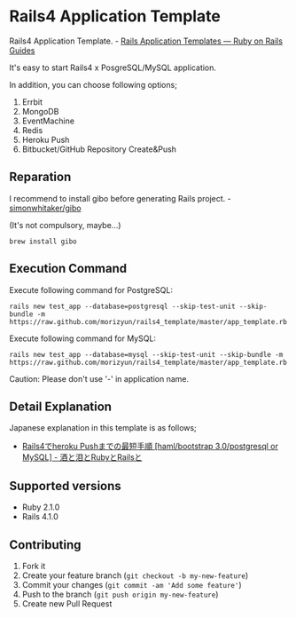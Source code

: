 # Rails4 Application Template

Rails4 Application Template. - [Rails Application Templates — Ruby on Rails Guides](http://guides.rubyonrails.org/rails_application_templates.html)

It's easy to start Rails4 x PosgreSQL/MySQL application.

In addition, you can choose following options;

1) Errbit<br/>
2) MongoDB<br/>
3) EventMachine<br/>
4) Redis<br/>
5) Heroku Push<br/>
6) Bitbucket/GitHub Repository Create&Push<br/>

## Reparation

I recommend to install gibo before generating Rails project. - [simonwhitaker/gibo](https://github.com/simonwhitaker/gibo)

(It's not compulsory, maybe...)

    brew install gibo

## Execution Command

Execute following command for PostgreSQL:

    rails new test_app --database=postgresql --skip-test-unit --skip-bundle -m https://raw.github.com/morizyun/rails4_template/master/app_template.rb

Execute following command for MySQL:

    rails new test_app --database=mysql --skip-test-unit --skip-bundle -m https://raw.github.com/morizyun/rails4_template/master/app_template.rb

Caution: Please don't use '-' in application name.

## Detail Explanation

Japanese explanation in this template is as follows;

- [Rails4でheroku Pushまでの最短手順 [haml/bootstrap 3.0/postgresql or MySQL] - 酒と泪とRubyとRailsと](http://morizyun.github.io/blog/heroku-rails4-postgresql-introduction/)

## Supported versions

- Ruby 2.1.0
- Rails 4.1.0

## Contributing

1. Fork it
2. Create your feature branch (`git checkout -b my-new-feature`)
3. Commit your changes (`git commit -am 'Add some feature'`)
4. Push to the branch (`git push origin my-new-feature`)
5. Create new Pull Request
